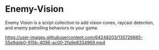 # Enemy-Vision
 Enemy Vision is a script collection to add vision cones, raycast detection, and enemy patrolling behaviors to your game.

https://user-images.githubusercontent.com/64248203/135726665-55a9dde0-915b-4096-ac00-2fa9e8334969.mp4
